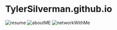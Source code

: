 # TylerSilverman.github.io
![resume](https://user-images.githubusercontent.com/70153419/98447647-80350700-20f4-11eb-927b-e2d376c3c3bd.PNG)
![aboutME](https://user-images.githubusercontent.com/70153419/98448263-dad06200-20f8-11eb-8213-1a9a130afc1c.PNG)
![networkWithMe](https://user-images.githubusercontent.com/70153419/98448298-09e6d380-20f9-11eb-956b-13941df7d247.PNG)
